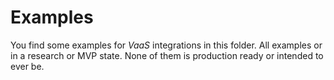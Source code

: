 # Examples

You find some examples for *VaaS* integrations in this folder. All examples or in a research or MVP state. None of them is production ready or intended to ever be.
